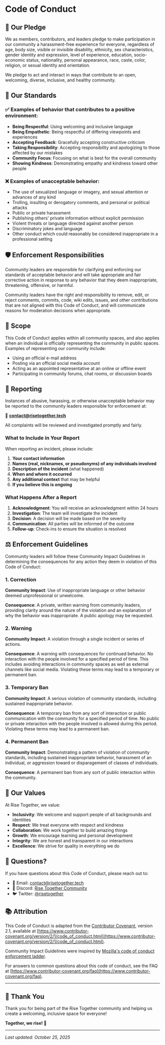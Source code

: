 # Code of Conduct

## 🤝 Our Pledge

We as members, contributors, and leaders pledge to make participation in our community a harassment-free experience for everyone, regardless of age, body size, visible or invisible disability, ethnicity, sex characteristics, gender identity and expression, level of experience, education, socio-economic status, nationality, personal appearance, race, caste, color, religion, or sexual identity and orientation.

We pledge to act and interact in ways that contribute to an open, welcoming, diverse, inclusive, and healthy community.

## 📜 Our Standards

### ✅ Examples of behavior that contributes to a positive environment:

- **Being Respectful**: Using welcoming and inclusive language
- **Being Empathetic**: Being respectful of differing viewpoints and experiences
- **Accepting Feedback**: Gracefully accepting constructive criticism
- **Taking Responsibility**: Accepting responsibility and apologizing to those affected by our mistakes
- **Community Focus**: Focusing on what is best for the overall community
- **Showing Kindness**: Demonstrating empathy and kindness toward other people

### ❌ Examples of unacceptable behavior:

- The use of sexualized language or imagery, and sexual attention or advances of any kind
- Trolling, insulting or derogatory comments, and personal or political attacks
- Public or private harassment
- Publishing others' private information without explicit permission
- Violent threats or language directed against another person
- Discriminatory jokes and language
- Other conduct which could reasonably be considered inappropriate in a professional setting

## 🛡️ Enforcement Responsibilities

Community leaders are responsible for clarifying and enforcing our standards of acceptable behavior and will take appropriate and fair corrective action in response to any behavior that they deem inappropriate, threatening, offensive, or harmful.

Community leaders have the right and responsibility to remove, edit, or reject comments, commits, code, wiki edits, issues, and other contributions that are not aligned with this Code of Conduct, and will communicate reasons for moderation decisions when appropriate.

## 📍 Scope

This Code of Conduct applies within all community spaces, and also applies when an individual is officially representing the community in public spaces. Examples of representing our community include:

- Using an official e-mail address
- Posting via an official social media account
- Acting as an appointed representative at an online or offline event
- Participating in community forums, chat rooms, or discussion boards

## 🚨 Reporting

Instances of abusive, harassing, or otherwise unacceptable behavior may be reported to the community leaders responsible for enforcement at:

📧 **contact@risetogether.tech**

All complaints will be reviewed and investigated promptly and fairly.

### What to Include in Your Report

When reporting an incident, please include:

1. **Your contact information**
2. **Names (real, nicknames, or pseudonyms) of any individuals involved**
3. **Description of the incident** (what happened)
4. **When and where it occurred**
5. **Any additional context** that may be helpful
6. **If you believe this is ongoing**

### What Happens After a Report

1. **Acknowledgment**: You will receive an acknowledgment within 24 hours
2. **Investigation**: The team will investigate the incident
3. **Decision**: A decision will be made based on the severity
4. **Communication**: All parties will be informed of the outcome
5. **Follow-up**: Check-ins to ensure the situation is resolved

## ⚖️ Enforcement Guidelines

Community leaders will follow these Community Impact Guidelines in determining the consequences for any action they deem in violation of this Code of Conduct:

### 1. Correction
**Community Impact**: Use of inappropriate language or other behavior deemed unprofessional or unwelcome.

**Consequence**: A private, written warning from community leaders, providing clarity around the nature of the violation and an explanation of why the behavior was inappropriate. A public apology may be requested.

### 2. Warning
**Community Impact**: A violation through a single incident or series of actions.

**Consequence**: A warning with consequences for continued behavior. No interaction with the people involved for a specified period of time. This includes avoiding interactions in community spaces as well as external channels like social media. Violating these terms may lead to a temporary or permanent ban.

### 3. Temporary Ban
**Community Impact**: A serious violation of community standards, including sustained inappropriate behavior.

**Consequence**: A temporary ban from any sort of interaction or public communication with the community for a specified period of time. No public or private interaction with the people involved is allowed during this period. Violating these terms may lead to a permanent ban.

### 4. Permanent Ban
**Community Impact**: Demonstrating a pattern of violation of community standards, including sustained inappropriate behavior, harassment of an individual, or aggression toward or disparagement of classes of individuals.

**Consequence**: A permanent ban from any sort of public interaction within the community.

## 🌟 Our Values

At Rise Together, we value:

- **Inclusivity**: We welcome and support people of all backgrounds and identities
- **Respect**: We treat everyone with respect and kindness
- **Collaboration**: We work together to build amazing things
- **Growth**: We encourage learning and personal development
- **Integrity**: We are honest and transparent in our interactions
- **Excellence**: We strive for quality in everything we do

## 🙋 Questions?

If you have questions about this Code of Conduct, please reach out to:

- 📧 Email: contact@risetogether.tech
- 💬 Discord: [Rise Together Community](https://discord.gg/risetogether)
- 🐦 Twitter: [@risetogether](https://twitter.com/risetogether)

## 📚 Attribution

This Code of Conduct is adapted from the [Contributor Covenant](https://www.contributor-covenant.org/), version 2.1, available at [https://www.contributor-covenant.org/version/2/1/code_of_conduct.html](https://www.contributor-covenant.org/version/2/1/code_of_conduct.html).

Community Impact Guidelines were inspired by [Mozilla's code of conduct enforcement ladder](https://github.com/mozilla/diversity).

For answers to common questions about this code of conduct, see the FAQ at [https://www.contributor-covenant.org/faq](https://www.contributor-covenant.org/faq).

---

## 🤗 Thank You

Thank you for being part of the Rise Together community and helping us create a welcoming, inclusive space for everyone!

**Together, we rise! 🚀**

---

*Last updated: October 25, 2025*
